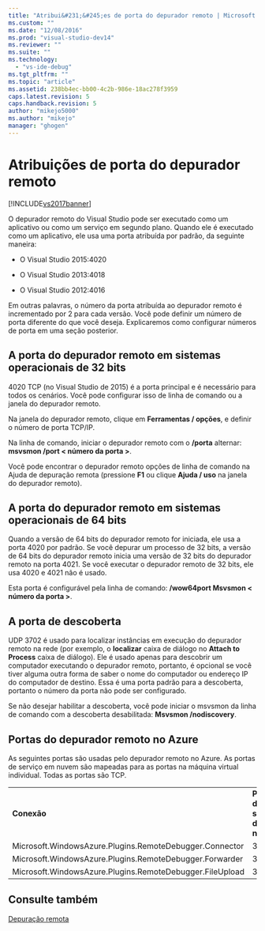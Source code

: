 ```yaml
---
title: "Atribui&#231;&#245;es de porta do depurador remoto | Microsoft Docs"
ms.custom: ""
ms.date: "12/08/2016"
ms.prod: "visual-studio-dev14"
ms.reviewer: ""
ms.suite: ""
ms.technology: 
  - "vs-ide-debug"
ms.tgt_pltfrm: ""
ms.topic: "article"
ms.assetid: 238bb4ec-bb00-4c2b-986e-18ac278f3959
caps.latest.revision: 5
caps.handback.revision: 5
author: "mikejo5000"
ms.author: "mikejo"
manager: "ghogen"
---
```

# Atribui&#231;&#245;es de porta do depurador remoto
[!INCLUDE[vs2017banner](../code-quality/includes/vs2017banner.md)]

O depurador remoto do Visual Studio pode ser executado como um aplicativo ou como um serviço em segundo plano. Quando ele é executado como um aplicativo, ele usa uma porta atribuída por padrão, da seguinte maneira:  
  
-   O Visual Studio 2015:4020  
  
-   O Visual Studio 2013:4018  
  
-   O Visual Studio 2012:4016  
  
 Em outras palavras, o número da porta atribuída ao depurador remoto é incrementado por 2 para cada versão. Você pode definir um número de porta diferente do que você deseja. Explicaremos como configurar números de porta em uma seção posterior.  
  
## A porta do depurador remoto em sistemas operacionais de 32 bits  
 4020 TCP \(no Visual Studio de 2015\) é a porta principal e é necessário para todos os cenários. Você pode configurar isso de linha de comando ou a janela do depurador remoto.  
  
 Na janela do depurador remoto, clique em **Ferramentas \/ opções**, e definir o número de porta TCP\/IP.  
  
 Na linha de comando, iniciar o depurador remoto com o **\/porta** alternar: **msvsmon \/port \< número da porta \>**.  
  
 Você pode encontrar o depurador remoto opções de linha de comando na Ajuda de depuração remota \(pressione **F1** ou clique **Ajuda \/ uso** na janela do depurador remoto\).  
  
## A porta do depurador remoto em sistemas operacionais de 64 bits  
 Quando a versão de 64 bits do depurador remoto for iniciada, ele usa a porta 4020 por padrão.  Se você depurar um processo de 32 bits, a versão de 64 bits do depurador remoto inicia uma versão de 32 bits do depurador remoto na porta 4021. Se você executar o depurador remoto de 32 bits, ele usa 4020 e 4021 não é usado.  
  
 Esta porta é configurável pela linha de comando: **\/wow64port Msvsmon \< número da porta \>**.  
  
## A porta de descoberta  
 UDP 3702 é usado para localizar instâncias em execução do depurador remoto na rede \(por exemplo, o **localizar** caixa de diálogo no **Attach to Process** caixa de diálogo\). Ele é usado apenas para descobrir um computador executando o depurador remoto, portanto, é opcional se você tiver alguma outra forma de saber o nome do computador ou endereço IP do computador de destino. Essa é uma porta padrão para a descoberta, portanto o número da porta não pode ser configurado.  
  
 Se não desejar habilitar a descoberta, você pode iniciar o msvsmon da linha de comando com a descoberta desabilitada:  **Msvsmon \/nodiscovery**.  
  
## Portas do depurador remoto no Azure  
 As seguintes portas são usadas pelo depurador remoto no Azure. As portas de serviço em nuvem são mapeadas para as portas na máquina virtual individual. Todas as portas são TCP.  
  
||||  
|-|-|-|  
|**Conexão**|**Porta de serviço de nuvem**|**Porta na VM**|  
|Microsoft.WindowsAzure.Plugins.RemoteDebugger.Connector|30400|30398|  
|Microsoft.WindowsAzure.Plugins.RemoteDebugger.Forwarder|31400|31398|  
|Microsoft.WindowsAzure.Plugins.RemoteDebugger.FileUpload|32400|32398|  
  
## Consulte também  
 [Depuração remota](../debugger/remote-debugging.md)